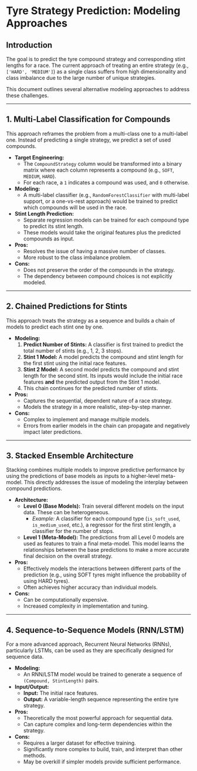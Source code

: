 # Tyre Strategy Prediction: Modeling Approaches

## Introduction

The goal is to predict the tyre compound strategy and corresponding stint lengths for a race. The current approach of treating an entire strategy (e.g., `['HARD', 'MEDIUM']`) as a single class suffers from high dimensionality and class imbalance due to the large number of unique strategies.

This document outlines several alternative modeling approaches to address these challenges.

---

## 1. Multi-Label Classification for Compounds

This approach reframes the problem from a multi-class one to a multi-label one. Instead of predicting a single strategy, we predict a set of used compounds.

-   **Target Engineering:**
    -   The `CompoundStrategy` column would be transformed into a binary matrix where each column represents a compound (e.g., `SOFT`, `MEDIUM`, `HARD`).
    -   For each race, a `1` indicates a compound was used, and `0` otherwise.
-   **Modeling:**
    -   A multi-label classifier (e.g., `RandomForestClassifier` with multi-label support, or a one-vs-rest approach) would be trained to predict which compounds will be used in the race.
-   **Stint Length Prediction:**
    -   Separate regression models can be trained for each compound type to predict its stint length.
    -   These models would take the original features plus the predicted compounds as input.
-   **Pros:**
    -   Resolves the issue of having a massive number of classes.
    -   More robust to the class imbalance problem.
-   **Cons:**
    -   Does not preserve the order of the compounds in the strategy.
    -   The dependency between compound choices is not explicitly modeled.

---

## 2. Chained Predictions for Stints

This approach treats the strategy as a sequence and builds a chain of models to predict each stint one by one.

-   **Modeling:**
    1.  **Predict Number of Stints:** A classifier is first trained to predict the total number of stints (e.g., 1, 2, 3 stops).
    2.  **Stint 1 Model:** A model predicts the compound and stint length for the first stint using the initial race features.
    3.  **Stint 2 Model:** A second model predicts the compound and stint length for the second stint. Its inputs would include the initial race features **and** the predicted output from the Stint 1 model.
    4.  This chain continues for the predicted number of stints.
-   **Pros:**
    -   Captures the sequential, dependent nature of a race strategy.
    -   Models the strategy in a more realistic, step-by-step manner.
-   **Cons:**
    -   Complex to implement and manage multiple models.
    -   Errors from earlier models in the chain can propagate and negatively impact later predictions.

---

## 3. Stacked Ensemble Architecture

Stacking combines multiple models to improve predictive performance by using the predictions of base models as inputs to a higher-level meta-model. This directly addresses the issue of modeling the interplay between compound predictions.

-   **Architecture:**
    -   **Level 0 (Base Models):** Train several different models on the input data. These can be heterogeneous.
        -   *Example:* A classifier for each compound type (`is_soft_used`, `is_medium_used`, etc.), a regressor for the first stint length, a classifier for the number of stops.
    -   **Level 1 (Meta-Model):** The predictions from all Level 0 models are used as features to train a final meta-model. This model learns the relationships between the base predictions to make a more accurate final decision on the overall strategy.
-   **Pros:**
    -   Effectively models the interactions between different parts of the prediction (e.g., using SOFT tyres might influence the probability of using HARD tyres).
    -   Often achieves higher accuracy than individual models.
-   **Cons:**
    -   Can be computationally expensive.
    -   Increased complexity in implementation and tuning.

---

## 4. Sequence-to-Sequence Models (RNN/LSTM)

For a more advanced approach, Recurrent Neural Networks (RNNs), particularly LSTMs, can be used as they are specifically designed for sequence data.

-   **Modeling:**
    -   An RNN/LSTM model would be trained to generate a sequence of `(Compound, StintLength)` pairs.
-   **Input/Output:**
    -   **Input:** The initial race features.
    -   **Output:** A variable-length sequence representing the entire tyre strategy.
-   **Pros:**
    -   Theoretically the most powerful approach for sequential data.
    -   Can capture complex and long-term dependencies within the strategy.
-   **Cons:**
    -   Requires a larger dataset for effective training.
    -   Significantly more complex to build, train, and interpret than other methods.
    -   May be overkill if simpler models provide sufficient performance.

